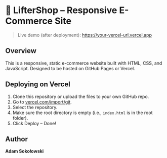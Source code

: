 
# 🛒 LifterShop – Responsive E-Commerce Site

> Live demo (after deployment): https://your-vercel-url.vercel.app

## Overview
This is a responsive, static e-commerce website built with HTML, CSS, and JavaScript. Designed to be hosted on GitHub Pages or Vercel.

## Deploying on Vercel
1. Clone this repository or upload the files to your own GitHub repo.
2. Go to [vercel.com/import/git](https://vercel.com/import/git).
3. Select the repository.
4. Make sure the root directory is empty (i.e., `index.html` is in the root folder).
5. Click Deploy – Done!

## Author
**Adam Sokołowski**
